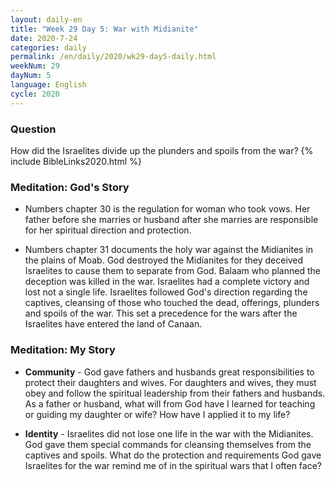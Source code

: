 ```yaml
---
layout: daily-en
title: "Week 29 Day 5: War with Midianite"
date: 2020-7-24 
categories: daily
permalink: /en/daily/2020/wk29-day5-daily.html
weekNum: 29
dayNum: 5
language: English
cycle: 2020
---
```

### Question     
How did the Israelites divide up the plunders and spoils from the war?
{% include BibleLinks2020.html %} 

### Meditation: God's Story   
+ Numbers chapter 30 is the regulation for woman who took vows. Her father before she marries or husband after she marries are responsible for her spiritual direction and protection. 

+ Numbers chapter 31 documents the holy war against the Midianites in the plains of Moab. God destroyed the Midianites for they deceived Israelites to cause them to separate from God. Balaam who planned the deception was killed in the war. Israelites had a complete victory and lost not a single life. Israelites followed God's direction regarding the captives, cleansing of those who touched the dead, offerings, plunders and spoils of the war. This set a precedence for the wars after the Israelites have entered the land of Canaan.  

### Meditation: My Story   
+ **Community** - God gave fathers and husbands great responsibilities to protect their daughters and wives. For daughters and wives, they must obey and follow the spiritual leadership from their fathers and husbands. As a father or husband, what will from God have I learned for teaching or guiding my daughter or wife? How have I applied it to my life? 

+ **Identity** - Israelites did not lose one life in the war with the Midianites. God gave them special commands for cleansing themselves from the captives and spoils. What do the protection and requirements God gave Israelites for the war remind me of in the spiritual wars that I often face?  
